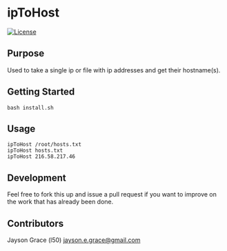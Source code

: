 ipToHost
===================
[![License](http://img.shields.io/:license-mit-blue.svg)](http://doge.mit-license.org)

## Purpose
Used to take a single ip or file with ip addresses and get their
hostname(s).

## Getting Started
```
bash install.sh
```

## Usage
```
ipToHost /root/hosts.txt
ipToHost hosts.txt
ipToHost 216.58.217.46
```

## Development

Feel free to fork this up and issue a pull request if you want to
improve on the work that has already been done.

## Contributors

Jayson Grace (l50) <jayson.e.grace@gmail.com>



